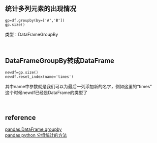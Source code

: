 ## 统计多列元素的出现情况
```
gp=df.groupby(by=['A','B'])
gp.size()
```
类型：DataFrameGroupBy

&nbsp;
## DataFrameGroupBy转成DataFrame
```
newdf=gp.size()
newdf.reset_index(name='times')
```
其中name中参数就是我们可以为最后一列添加新的名字，例如这里的“times”  
这个时候newdf已经是DataFrame的类型了

&nbsp;
## reference  
[pandas.DataFrame.groupby](https://pandas.pydata.org/pandas-docs/stable/reference/api/pandas.DataFrame.groupby.html)  
[pandas python 分组统计的方法](https://blog.csdn.net/qq_22238533/article/details/72367792)
